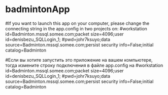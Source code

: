 # badmintonApp
#If you want to launch this app on your computer, please change the connecting string in the app.config in two projects on:
#workstation id=Badminton.mssql.somee.com;packet size=4096;user id=denisbezu_SQLLogin_1;
#pwd=johr7ksuyo;data source=Badminton.mssql.somee.com;persist security info=False;initial catalog=Badminton


#Если вы хотите запустить это приложение на вашем компьютере, тогда измените строку подключения в файле app.config на 
#workstation id=Badminton.mssql.somee.com;packet size=4096;user id=denisbezu_SQLLogin_1;
#pwd=johr7ksuyo;data source=Badminton.mssql.somee.com;persist security info=False;initial catalog=Badminton
